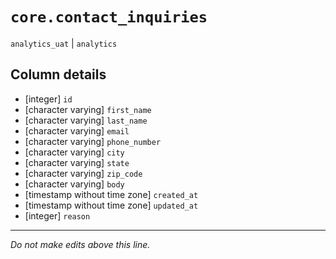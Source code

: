 # `core.contact_inquiries`
`analytics_uat` | `analytics`

## Column details
* [integer]   `id`
* [character varying] `first_name`
* [character varying] `last_name`
* [character varying] `email`
* [character varying] `phone_number`
* [character varying] `city`
* [character varying] `state`
* [character varying] `zip_code`
* [character varying] `body`
* [timestamp without time zone] `created_at`
* [timestamp without time zone] `updated_at`
* [integer]   `reason`

-------------------------------------------------------------------------------
*Do not make edits above this line.*
